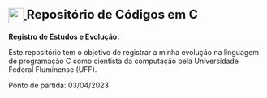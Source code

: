 <h1>
<div style="font-size: 24px;">
    <a href="https://www.dio.me/">
        <img align="center" width="30px" src="https://i.imgur.com/7ruJ9iO.png">
    </a>
    <span>Repositório de Códigos em C</span>
</div>
</h1>

**Registro de Estudos e Evolução.**

Este repositório tem o objetivo de registrar a minha evolução na linguagem de programação C como cientista da computação pela Universidade Federal Fluminense (UFF).

Ponto de partida: 03/04/2023
